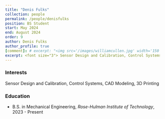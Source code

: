 ```yaml
---
title: "Denis Fulks"
collection: people
permalink: /people/denisfulks
position: BS Student
start: May 2024
end: August 2024
order: 9
author: Denis Fulks
author_profile: true
[comment]: # excerpt: "<img src='/images/williamcullen.jpg' width='150' height='auto'>"
excerpt: <font size="3"> Sensor Design and Calibration, Control Systems, CAD Modeling, 3D Printing </font>
---
```

### Interests
Sensor Design and Calibration, Control Systems, CAD Modeling, 3D Printing

### Education
* B.S. in Mechanical Engineering, *Rose-Hulman Institute of Technology*, 2023 - Present
